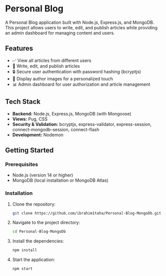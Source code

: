 # Personal Blog

A Personal Blog application built with Node.js, Express.js, and MongoDB. This project allows users to write, edit, and publish articles while providing an admin dashboard for managing content and users.

## Features

- ✅ View all articles from different users
- 📝 Write, edit, and publish articles
- 🔒 Secure user authentication with password hashing (bcryptjs)
- 📸 Display author images for a personalized touch
- 📊 Admin dashboard for user authorization and article management

## Tech Stack

- **Backend:** Node.js, Express.js, MongoDB (with Mongoose)
- **Views:** Pug, CSS
- **Security & Validation:** bcryptjs, express-validator, express-session, connect-mongodb-session, connect-flash
- **Development:** Nodemon

## Getting Started

### Prerequisites

- Node.js (version 14 or higher)
- MongoDB (local installation or MongoDB Atlas)

### Installation

1. Clone the repository:

   ```bash
   git clone https://github.com/ibrahim1taha/Personal-Blog-MongoDb.git
2. Navigate to the project directory:

   ```bash
   cd Personal-Blog-MongoDb
3. Install the dependencies:

   ```bash
   npm install
4. Start the application:

   ```bash
   npm start
